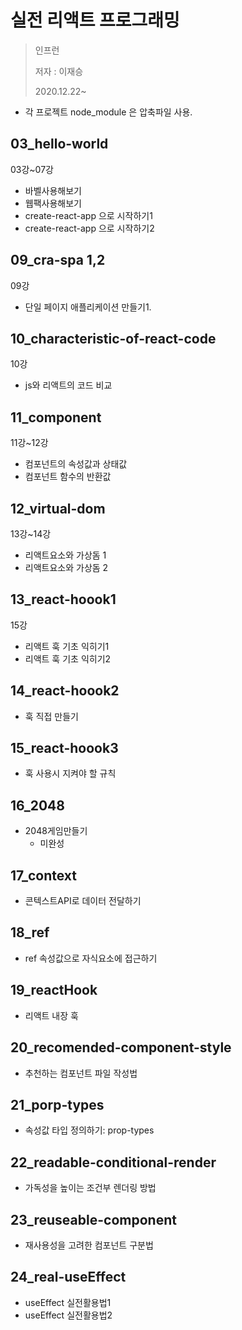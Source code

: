# 실전 리액트 프로그래밍
>인프런
>
>저자 : 이재승
>
>2020.12.22~  

- 각 프로젝트 node_module 은 압축파일 사용.

## 03_hello-world 
03강~07강  
- 바벨사용해보기  
- 웹팩사용해보기  
- create-react-app 으로 시작하기1  
- create-react-app 으로 시작하기2  

## 09_cra-spa 1,2
09강  
- 단일 페이지 애플리케이션 만들기1.

## 10_characteristic-of-react-code
 10강  
 - js와 리액트의 코드 비교

 ## 11_component
 11강~12강  
 - 컴포넌트의 속성값과 상태값
 - 컴포넌트 함수의 반환값

 ## 12_virtual-dom
 13강~14강
- 리액트요소와 가상돔 1
- 리액트요소와 가상돔 2
## 13_react-hoook1
15강
- 리액트 훅 기초 익히기1
- 리액트 훅 기초 익히기2
## 14_react-hoook2
- 훅 직접 만들기
## 15_react-hoook3
- 훅 사용시 지켜야 할 규칙
## 16_2048
- 2048게임만들기    
  - 미완성
## 17_context
- 콘텍스트API로 데이터 전달하기
## 18_ref
- ref 속성값으로 자식요소에 접근하기
## 19_reactHook
- 리액트 내장 훅
## 20_recomended-component-style
- 추천하는 컴포넌트 파일 작성법
## 21_porp-types
- 속성값 타입 정의하기: prop-types
## 22_readable-conditional-render
- 가독성을 높이는 조건부 렌더링 방법
## 23_reuseable-component
- 재사용성을 고려한 컴포넌트 구분법
## 24_real-useEffect
- useEffect 실전활용법1
- useEffect 실전활용법2
